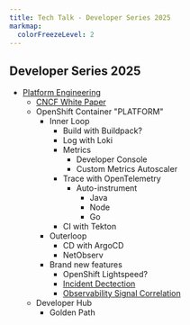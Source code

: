 ```yaml
---
title: Tech Talk - Developer Series 2025
markmap:
  colorFreezeLevel: 2
---
```


## Developer Series 2025

- [Platform Engineering](https://tag-app-delivery.cncf.io/blog/proposal-platform-engineering-/)
  - [CNCF White Paper](https://tag-app-delivery.cncf.io/whitepapers/platforms/)
  - OpenShift Container "PLATFORM"
    - Inner Loop
      - Build with Buildpack?
      - Log with Loki
      - Metrics
        - Developer Console
        - Custom Metrics Autoscaler
      - Trace with OpenTelemetry
        - Auto-instrument
          - Java
          - Node
          - Go
      - CI with Tekton
    - Outerloop
      - CD with ArgoCD
      - NetObserv
    - Brand new features
      - OpenShift Lightspeed?
      - [Incident Dectection](https://developers.redhat.com/articles/2025/04/15/incident-detection-openshift-tech-preview-here?sc_cid=RHCTG0250000446542#)
      - [Observability Signal Correlation](https://developers.redhat.com/articles/2024/09/19/observability-signal-correlation-red-hat-openshift-technology-preview)
  - Developer Hub
    - Golden Path